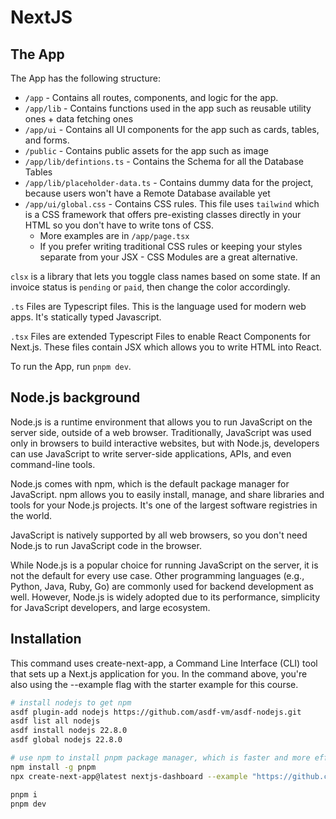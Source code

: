 # NextJS

## The App

The App has the following structure:

- `/app` - Contains all routes, components, and logic for the app.
- `/app/lib` - Contains functions used in the app such as reusable utility ones + data fetching ones
- `/app/ui` - Contains all UI components for the app such as cards, tables, and forms.
- `/public` - Contains public assets for the app such as image
- `/app/lib/defintions.ts` - Contains the Schema for all the Database Tables
- `/app/lib/placeholder-data.ts` - Contains dummy data for the project, because users won't have a Remote Database available yet
- `/app/ui/global.css` - Contains CSS rules. This file uses `tailwind` which is a CSS framework that offers pre-existing classes directly in your HTML so you don't have to write tons of CSS.
  - More examples are in `/app/page.tsx`
  - If you prefer writing traditional CSS rules or keeping your styles separate from your JSX - CSS Modules are a great alternative.

`clsx` is a library that lets you toggle class names based on some state. If an invoice status is `pending` or `paid`, then change the color accordingly.

`.ts` Files are Typescript files. This is the language used for modern web apps. It's statically typed Javascript.

`.tsx` Files are extended Typescript Files to enable React Components for Next.js. These files contain JSX which allows you to write HTML into React.

To run the App, run `pnpm dev`.

## Node.js background

Node.js is a runtime environment that allows you to run JavaScript on the server side, outside of a web browser. Traditionally, JavaScript was used only in browsers to build interactive websites, but with Node.js, developers can use JavaScript to write server-side applications, APIs, and even command-line tools.

Node.js comes with npm, which is the default package manager for JavaScript. npm allows you to easily install, manage, and share libraries and tools for your Node.js projects. It's one of the largest software registries in the world.

JavaScript is natively supported by all web browsers, so you don't need Node.js to run JavaScript code in the browser.

While Node.js is a popular choice for running JavaScript on the server, it is not the default for every use case. Other programming languages (e.g., Python, Java, Ruby, Go) are commonly used for backend development as well. However, Node.js is widely adopted due to its performance, simplicity for JavaScript developers, and large ecosystem.


## Installation

This command uses create-next-app, a Command Line Interface (CLI) tool that sets up a Next.js application for you. In the command above, you're also using the --example flag with the starter example for this course.


``` sh
# install nodejs to get npm
asdf plugin-add nodejs https://github.com/asdf-vm/asdf-nodejs.git
asdf list all nodejs
asdf install nodejs 22.8.0
asdf global nodejs 22.8.0

# use npm to install pnpm package manager, which is faster and more efficient than npm or yarn
npm install -g pnpm
npx create-next-app@latest nextjs-dashboard --example "https://github.com/vercel/next-learn/tree/main/dashboard/starter-example" --use-pnpm

pnpm i
pnpm dev
```